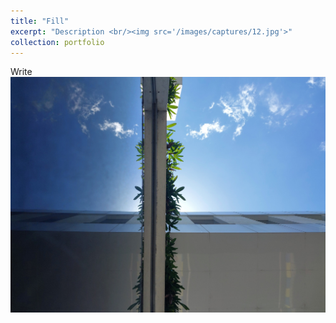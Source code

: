```yaml
---
title: "Fill"
excerpt: "Description <br/><img src='/images/captures/12.jpg'>"
collection: portfolio
---
```

Write
<img src='/images/captures/12.jpg'>